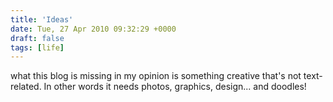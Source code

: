 ```yaml
---
title: 'Ideas'
date: Tue, 27 Apr 2010 09:32:29 +0000
draft: false
tags: [life]
---
```


what this blog is missing in my opinion is something creative that's not text-related. In other words it needs photos, graphics, design... and doodles!
